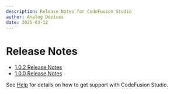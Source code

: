 ```yaml
---
description: Release Notes for CodeFusion Studio
author: Analog Devices
date: 2025-03-12
---
```


# Release Notes

- [1.0.2 Release Notes](1.0.2.md)
- [1.0.0 Release Notes](1.0.0.md)

See [Help](../user-guide/about/help.md) for details on how to get support with CodeFusion Studio.
